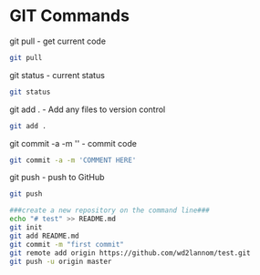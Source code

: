 # GIT Commands

git pull - get current code

```bash
git pull 
```

git status - current status

```bash
git status
```

git add . - Add any files to version control

```bash
git add . 
```

git commit -a -m '' - commit code
```bash
git commit -a -m 'COMMENT HERE'
```

git push - push to GitHub

```bash
git push
```
```bash
###create a new repository on the command line###
echo "# test" >> README.md
git init
git add README.md
git commit -m "first commit"
git remote add origin https://github.com/wd2lannom/test.git
git push -u origin master
```
